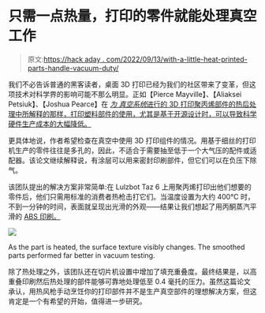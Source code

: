 # 只需一点热量，打印的零件就能处理真空工作

> 原文:[https://hack aday . com/2022/09/13/with-a-little-heat-printed-parts-handle-vacuum-duty/](https://hackaday.com/2022/09/13/with-a-little-heat-printed-parts-handle-vacuum-duty/)

我们不必告诉普通的黑客读者，桌面 3D 打印已经为我们的社区带来了变革，但这项技术对科学界的影响可能不那么明显。正如【Pierce Mayville】、【Aliaksei Petsiuk】、【Joshua Pearce】在 [*为
真空系统*进行的 3D 打印聚丙烯部件的热后处理中所解释的那样，打印塑料部件的使用，尤其是基于开源设计时，可以导致科学硬件生产成本的大幅降低。](https://www.mdpi.com/2504-4494/6/5/98)

更具体地说，作者希望检查在真空中使用 3D 打印组件的情况。用基于细丝的打印机生产的零件往往是多孔的，因此，不适合于需要抽至低于一个大气压的配件或适配器。该论文继续解释说，有涂层可以用来密封印刷部件，但它们可以在负压下除气。

该团队提出的解决方案非常简单:在 Lulzbot Taz 6 上用聚丙烯打印出他们想要的零件后，他们只需用标准的消费者热枪击打它们。当温度设置为大约 400°C 时，不到一分钟的时间，表面就呈现出光滑的外观——结果让我们想起了用丙酮蒸汽平滑的 [ABS 印刷。](https://hackaday.com/2013/03/23/smoothing-3d-prints-with-acetone-vapor/)

[![](../Images/ec3bf3f2e44a667bc9eed17a6fdb951d.png)](https://hackaday.com/wp-content/uploads/2022/09/vac3dp_detail.jpg)

As the part is heated, the surface texture visibly changes. The smoothed parts performed far better in vacuum testing.

除了热处理之外，该团队还在切片机设置中增加了填充重叠度。最终结果是，以高重叠印刷然后热处理的部件能够可靠地处理低至 0.4 毫托的压力。虽然这篇论文承认，用热风枪手动烹饪你的打印部件并不是生产真空部件的理想解决方案，但这肯定是一个有希望的开始，值得进一步研究。